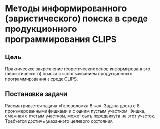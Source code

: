 # Методы информированного (эвристического) поиска в среде продукционного программирования CLIPS
## Цель
Практическое закрепление теоретических основ информированного (эвристического) поиска с использованием продукционного программирования в среде CLIPS.
## Постановка задачи
Рассматривается задача «Головоломка 8-ка». Задана доска с 8 пронумерованными фишками и с одним пустым участком. Фишка, смежная с пустым участком, может быть передвинута на этот участок. Требуется достичь указанного целевого состояния.

